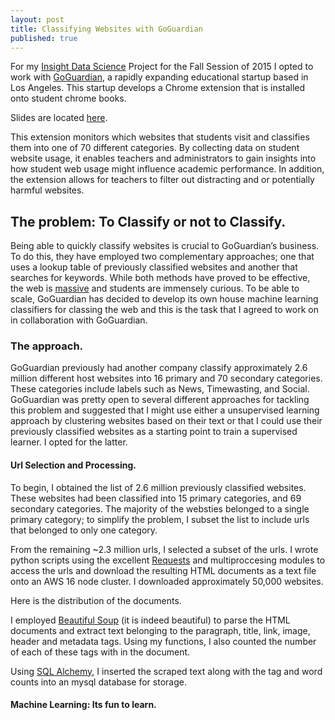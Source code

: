 ```yaml
---
layout: post
title: Classifying Websites with GoGuardian
published: true
---
```





For my [Insight Data Science](http://insightdatascience.com) Project for the Fall Session of 2015 I opted to work with [GoGuardian](https://www.goguardian.com), a rapidly expanding educational startup based in Los Angeles. This startup develops a Chrome extension that is installed onto student chrome books. 

Slides are located [here](https://speakerdeck.com/christopherrivera/insight-project). 
 
This extension monitors which websites that students visit and classifies them into one of 70 different categories. By collecting data on student website usage, it enables teachers and administrators to gain insights into how student web usage might influence academic performance. In addition, the extension allows for teachers to filter out distracting and or potentially harmful websites.  
 
## The problem: To Classify or not to Classify. 
Being able to quickly classify websites is crucial to GoGuardian’s business. To do this, they have employed two complementary approaches; one that uses a lookup table of previously classified websites and another that searches for keywords. While both methods have proved to be effective, the web is [massive](http://www.internetlivestats.com/total-number-of-websites/) and students are immensely curious. To be able to scale, GoGuardian has decided to develop its own house machine learning classifiers for classing the web and this is the task that I agreed to work on in collaboration with GoGuardian.  

### The approach. 
GoGuardian previously had another company classify approximately 2.6 million different host websites into 16 primary and 70 secondary categories. These categories include labels such as News, Timewasting, and Social. GoGuardian was pretty open to several different approaches for tackling this problem and suggested that I might use either a unsupervised learning approach by clustering websites based on their text or that I could use their previously classified websites as a starting point to train a supervised learner. I opted for the latter. 

#### Url Selection and Processing. 
To begin, I obtained the list of 2.6 million previously classified websites. These websites had been classified into 15 primary categories, and 69 secondary categories. The majority of the websties belonged to a single primary category; to simplify the problem, I subset the list to include urls that belonged to only one category. 

From the remaining ~2.3 million urls, I selected a subset of the urls. I wrote python scripts using the excellent [Requests](http://docs.python-requests.org/en/latest/) and multiproccesing modules to access the urls and download the resulting HTML documents as a text file onto an AWS 16 node cluster. I downloaded approximately 50,000 websites. 

Here is the distribution of the documents. 

I employed [Beautiful Soup](http://www.crummy.com/software/BeautifulSoup/) (it is indeed beautiful) to parse the HTML documents and extract text belonging to the paragraph, title, link, image, header and metadata tags. Using my functions, I also counted the number of each of these tags with in the document. 

Using [SQL Alchemy](http://www.sqlalchemy.org), I inserted the scraped text along with the tag and word counts into an mysql database for storage. 

#### Machine Learning: Its fun to learn. 

